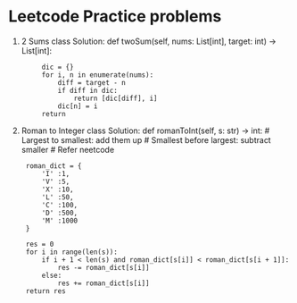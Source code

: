 # Leetcode Practice problems

1. 2 Sums
    class Solution:
        def twoSum(self, nums: List[int], target: int) -> List[int]:

            dic = {}
            for i, n in enumerate(nums): 
                diff = target - n 
                if diff in dic:
                    return [dic[diff], i]
                dic[n] = i
            return

2. Roman to Integer
class Solution:
    def romanToInt(self, s: str) -> int:
        # Largest to smallest: add them up
        # Smallest before largest: subtract smaller
        # Refer neetcode

        roman_dict = {
            'I' :1,
            'V' :5,
            'X' :10,
            'L' :50,
            'C' :100,
            'D' :500,
            'M' :1000
        }
        
        res = 0
        for i in range(len(s)):
            if i + 1 < len(s) and roman_dict[s[i]] < roman_dict[s[i + 1]]:
                res -= roman_dict[s[i]] 
            else:
                res += roman_dict[s[i]]
        return res
